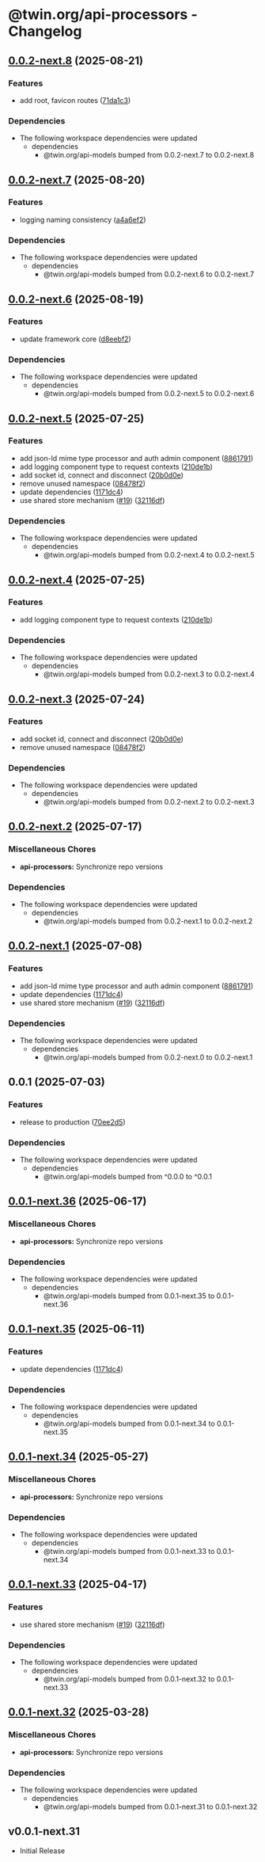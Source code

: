 # @twin.org/api-processors - Changelog

## [0.0.2-next.8](https://github.com/twinfoundation/api/compare/api-processors-v0.0.2-next.7...api-processors-v0.0.2-next.8) (2025-08-21)


### Features

* add root, favicon routes ([71da1c3](https://github.com/twinfoundation/api/commit/71da1c3a93c349588aff7084d1d8d6a29a277da8))


### Dependencies

* The following workspace dependencies were updated
  * dependencies
    * @twin.org/api-models bumped from 0.0.2-next.7 to 0.0.2-next.8

## [0.0.2-next.7](https://github.com/twinfoundation/api/compare/api-processors-v0.0.2-next.6...api-processors-v0.0.2-next.7) (2025-08-20)


### Features

* logging naming consistency ([a4a6ef2](https://github.com/twinfoundation/api/commit/a4a6ef2de5049045589eb78b177ff62e744bde9d))


### Dependencies

* The following workspace dependencies were updated
  * dependencies
    * @twin.org/api-models bumped from 0.0.2-next.6 to 0.0.2-next.7

## [0.0.2-next.6](https://github.com/twinfoundation/api/compare/api-processors-v0.0.2-next.5...api-processors-v0.0.2-next.6) (2025-08-19)


### Features

* update framework core ([d8eebf2](https://github.com/twinfoundation/api/commit/d8eebf267fa2a0abaa84e58590496e9d20490cfa))


### Dependencies

* The following workspace dependencies were updated
  * dependencies
    * @twin.org/api-models bumped from 0.0.2-next.5 to 0.0.2-next.6

## [0.0.2-next.5](https://github.com/twinfoundation/api/compare/api-processors-v0.0.2-next.4...api-processors-v0.0.2-next.5) (2025-07-25)


### Features

* add json-ld mime type processor and auth admin component ([8861791](https://github.com/twinfoundation/api/commit/88617916e23bfbca023dbae1976fe421983a02ff))
* add logging component type to request contexts ([210de1b](https://github.com/twinfoundation/api/commit/210de1b9e1c91079b59a2b90ddd57569668d647d))
* add socket id, connect and disconnect ([20b0d0e](https://github.com/twinfoundation/api/commit/20b0d0ec279cab46141fee09de2c4a7087cdce16))
* remove unused namespace ([08478f2](https://github.com/twinfoundation/api/commit/08478f27efda9beb0271fdb22f6972e918361965))
* update dependencies ([1171dc4](https://github.com/twinfoundation/api/commit/1171dc416a9481737f6a640e3cf30145768f37e9))
* use shared store mechanism ([#19](https://github.com/twinfoundation/api/issues/19)) ([32116df](https://github.com/twinfoundation/api/commit/32116df3b4380a30137f5056f242a5c99afa2df9))


### Dependencies

* The following workspace dependencies were updated
  * dependencies
    * @twin.org/api-models bumped from 0.0.2-next.4 to 0.0.2-next.5

## [0.0.2-next.4](https://github.com/twinfoundation/api/compare/api-processors-v0.0.2-next.3...api-processors-v0.0.2-next.4) (2025-07-25)


### Features

* add logging component type to request contexts ([210de1b](https://github.com/twinfoundation/api/commit/210de1b9e1c91079b59a2b90ddd57569668d647d))


### Dependencies

* The following workspace dependencies were updated
  * dependencies
    * @twin.org/api-models bumped from 0.0.2-next.3 to 0.0.2-next.4

## [0.0.2-next.3](https://github.com/twinfoundation/api/compare/api-processors-v0.0.2-next.2...api-processors-v0.0.2-next.3) (2025-07-24)


### Features

* add socket id, connect and disconnect ([20b0d0e](https://github.com/twinfoundation/api/commit/20b0d0ec279cab46141fee09de2c4a7087cdce16))
* remove unused namespace ([08478f2](https://github.com/twinfoundation/api/commit/08478f27efda9beb0271fdb22f6972e918361965))


### Dependencies

* The following workspace dependencies were updated
  * dependencies
    * @twin.org/api-models bumped from 0.0.2-next.2 to 0.0.2-next.3

## [0.0.2-next.2](https://github.com/twinfoundation/api/compare/api-processors-v0.0.2-next.1...api-processors-v0.0.2-next.2) (2025-07-17)


### Miscellaneous Chores

* **api-processors:** Synchronize repo versions


### Dependencies

* The following workspace dependencies were updated
  * dependencies
    * @twin.org/api-models bumped from 0.0.2-next.1 to 0.0.2-next.2

## [0.0.2-next.1](https://github.com/twinfoundation/api/compare/api-processors-v0.0.2-next.0...api-processors-v0.0.2-next.1) (2025-07-08)


### Features

* add json-ld mime type processor and auth admin component ([8861791](https://github.com/twinfoundation/api/commit/88617916e23bfbca023dbae1976fe421983a02ff))
* update dependencies ([1171dc4](https://github.com/twinfoundation/api/commit/1171dc416a9481737f6a640e3cf30145768f37e9))
* use shared store mechanism ([#19](https://github.com/twinfoundation/api/issues/19)) ([32116df](https://github.com/twinfoundation/api/commit/32116df3b4380a30137f5056f242a5c99afa2df9))


### Dependencies

* The following workspace dependencies were updated
  * dependencies
    * @twin.org/api-models bumped from 0.0.2-next.0 to 0.0.2-next.1

## 0.0.1 (2025-07-03)


### Features

* release to production ([70ee2d5](https://github.com/twinfoundation/api/commit/70ee2d56a1dc9537d7c9c154d4cb78a235678a3a))


### Dependencies

* The following workspace dependencies were updated
  * dependencies
    * @twin.org/api-models bumped from ^0.0.0 to ^0.0.1

## [0.0.1-next.36](https://github.com/twinfoundation/api/compare/api-processors-v0.0.1-next.35...api-processors-v0.0.1-next.36) (2025-06-17)


### Miscellaneous Chores

* **api-processors:** Synchronize repo versions


### Dependencies

* The following workspace dependencies were updated
  * dependencies
    * @twin.org/api-models bumped from 0.0.1-next.35 to 0.0.1-next.36

## [0.0.1-next.35](https://github.com/twinfoundation/api/compare/api-processors-v0.0.1-next.34...api-processors-v0.0.1-next.35) (2025-06-11)


### Features

* update dependencies ([1171dc4](https://github.com/twinfoundation/api/commit/1171dc416a9481737f6a640e3cf30145768f37e9))


### Dependencies

* The following workspace dependencies were updated
  * dependencies
    * @twin.org/api-models bumped from 0.0.1-next.34 to 0.0.1-next.35

## [0.0.1-next.34](https://github.com/twinfoundation/api/compare/api-processors-v0.0.1-next.33...api-processors-v0.0.1-next.34) (2025-05-27)


### Miscellaneous Chores

* **api-processors:** Synchronize repo versions


### Dependencies

* The following workspace dependencies were updated
  * dependencies
    * @twin.org/api-models bumped from 0.0.1-next.33 to 0.0.1-next.34

## [0.0.1-next.33](https://github.com/twinfoundation/api/compare/api-processors-v0.0.1-next.32...api-processors-v0.0.1-next.33) (2025-04-17)


### Features

* use shared store mechanism ([#19](https://github.com/twinfoundation/api/issues/19)) ([32116df](https://github.com/twinfoundation/api/commit/32116df3b4380a30137f5056f242a5c99afa2df9))


### Dependencies

* The following workspace dependencies were updated
  * dependencies
    * @twin.org/api-models bumped from 0.0.1-next.32 to 0.0.1-next.33

## [0.0.1-next.32](https://github.com/twinfoundation/api/compare/api-processors-v0.0.1-next.31...api-processors-v0.0.1-next.32) (2025-03-28)


### Miscellaneous Chores

* **api-processors:** Synchronize repo versions


### Dependencies

* The following workspace dependencies were updated
  * dependencies
    * @twin.org/api-models bumped from 0.0.1-next.31 to 0.0.1-next.32

## v0.0.1-next.31

- Initial Release
